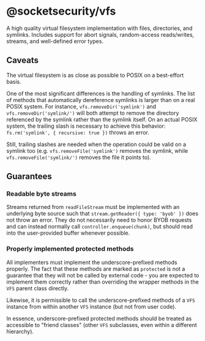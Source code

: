 # @socketsecurity/vfs

A high quality virtual filesystem implementation with files, directories, and symlinks. Includes support for abort signals, random-access reads/writes, streams, and well-defined error types.


## Caveats
The virtual filesystem is as close as possible to POSIX on a best-effort basis.

One of the most significant differences is the handling of symlinks. The list of methods that automatically dereference symlinks is larger than on a real POSIX system. For instance, `vfs.removeDir('symlink')` and `vfs.removeDir('symlink/')` will both attempt to remove the directory referenced by the symlink rather than the symlink itself. On an actual POSIX system, the trailing slash is necessary to achieve this behavior: `fs.rm('symlink', { recursive: true })` throws an error.

Still, trailing slashes are needed when the operation could be valid on a symlink too (e.g. `vfs.removeFile('symlink')` removes the symlink, while `vfs.removeFile('symlink/')` removes the file it points to).


## Guarantees

### Readable byte streams
Streams returned from `readFileStream` must be implemented with an underlying byte source such that `stream.getReader({ type: 'byob' })` does not throw an error. They do not necessarily need to honor BYOB requests and can instead normally call `controller.enqueue(chunk)`, but should read into the user-provided buffer whenever possible.


### Properly implemented protected methods
All implementers must implement the underscore-prefixed methods properly. The fact that these methods are marked as `protected` is not a guarantee that they will not be called by external code - you are expected to implement them correctly rather than overriding the wrapper methods in the `VFS` parent class directly.

Likewise, it is permissible to call the underscore-prefixed methods of a `VFS` instance from within another `VFS` instance (but not from user code).

In essence, underscore-prefixed protected methods should be treated as accessible to "friend classes" (other `VFS` subclasses, even within a different hierarchy).
